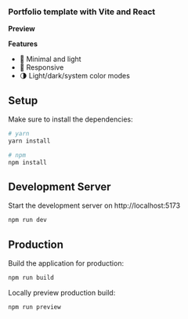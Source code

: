 ### Portfolio template with Vite and React

**Preview**


**Features** 

- 🥰 Minimal and light
- 📱 Responsive
- 🌗 Light/dark/system color modes

## Setup

Make sure to install the dependencies:

```bash
# yarn
yarn install

# npm
npm install
```

## Development Server

Start the development server on http://localhost:5173

```bash
npm run dev
```

## Production

Build the application for production:

```bash
npm run build
```

Locally preview production build:

```bash
npm run preview
```
